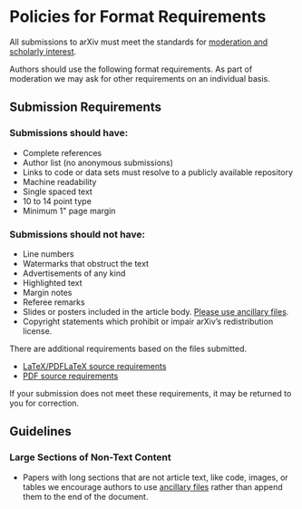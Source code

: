 # Policies for Format Requirements

All submissions to arXiv must meet the standards for [moderation and scholarly interest](../../help/moderation/index.md).

Authors should use the following format requirements. As part of moderation we may ask for other requirements on an individual basis.

## Submission Requirements

### Submissions should have:

- Complete references
- Author list (no anonymous submissions)
- Links to code or data sets must resolve to a publicly available repository
- Machine readability
- Single spaced text
- 10 to 14 point type
- Minimum 1" page margin

### Submissions should not have:
- Line numbers
- Watermarks that obstruct the text
- Advertisements of any kind
- Highlighted text
- Margin notes
- Referee remarks
- Slides or posters included in the article body. [Please use ancillary files](../../help/ancillary_files.md).
- Copyright statements which prohibit or impair arXiv’s redistribution license.

There are additional requirements based on the files submitted.

- [LaTeX/PDFLaTeX source requirements](../../help/submit_tex.md)
- [PDF source requirements](../../help/submit_pdf.md)

If your submission does not meet these requirements, it may be returned to you for correction. 

## Guidelines

### Large Sections of Non-Text Content
- Papers with long sections that are not article text, like code, images, or tables we encourage authors to use [ancillary files](../../help/ancillary_files.md) rather than append them to the end of the document.
